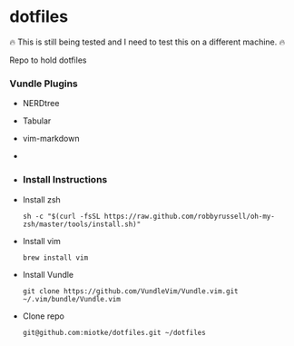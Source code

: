 # dotfiles

🔥 This is still being tested and I need to test this on a different machine. 🔥

Repo to hold dotfiles 

### Vundle Plugins
* NERDtree
* Tabular
* vim-markdown
*
* ### Install Instructions
* Install zsh

	`sh -c "$(curl -fsSL https://raw.github.com/robbyrussell/oh-my-zsh/master/tools/install.sh)"`

* Install vim

	`brew install vim`

* Install Vundle

	`git clone https://github.com/VundleVim/Vundle.vim.git ~/.vim/bundle/Vundle.vim`

* Clone repo

	`git@github.com:miotke/dotfiles.git ~/dotfiles`
